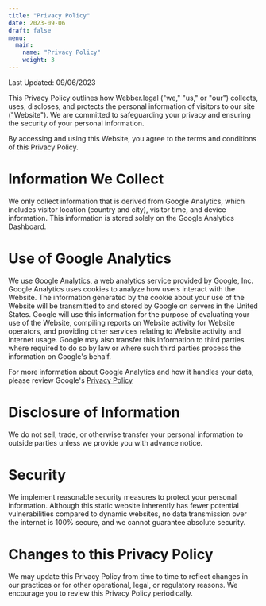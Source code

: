 ```yaml
---
title: "Privacy Policy"
date: 2023-09-06
draft: false
menu:
  main:
    name: "Privacy Policy"
    weight: 3
---
```

Last Updated: 09/06/2023

This Privacy Policy outlines how Webber.legal ("we," "us," or "our") collects, uses, discloses, and protects the personal information of visitors to our site ("Website"). We are committed to safeguarding your privacy and ensuring the security of your personal information.

By accessing and using this Website, you agree to the terms and conditions of this Privacy Policy.

# Information We Collect

We only collect information that is derived from Google Analytics, which includes visitor location (country and city), visitor time, and device information. This information is stored solely on the Google Analytics Dashboard.

# Use of Google Analytics

We use Google Analytics, a web analytics service provided by Google, Inc. Google Analytics uses cookies to analyze how users interact with the Website. The information generated by the cookie about your use of the Website will be transmitted to and stored by Google on servers in the United States. Google will use this information for the purpose of evaluating your use of the Website, compiling reports on Website activity for Website operators, and providing other services relating to Website activity and internet usage. Google may also transfer this information to third parties where required to do so by law or where such third parties process the information on Google's behalf.

For more information about Google Analytics and how it handles your data, please review Google's [Privacy Policy](https://policies.google.com/privacy)

# Disclosure of Information

We do not sell, trade, or otherwise transfer your personal information to outside parties unless we provide you with advance notice.

# Security

We implement reasonable security measures to protect your personal information. Although this static website inherently has fewer potential vulnerabilities compared to dynamic websites, no data transmission over the internet is 100% secure, and we cannot guarantee absolute security.

# Changes to this Privacy Policy

We may update this Privacy Policy from time to time to reflect changes in our practices or for other operational, legal, or regulatory reasons. We encourage you to review this Privacy Policy periodically.

